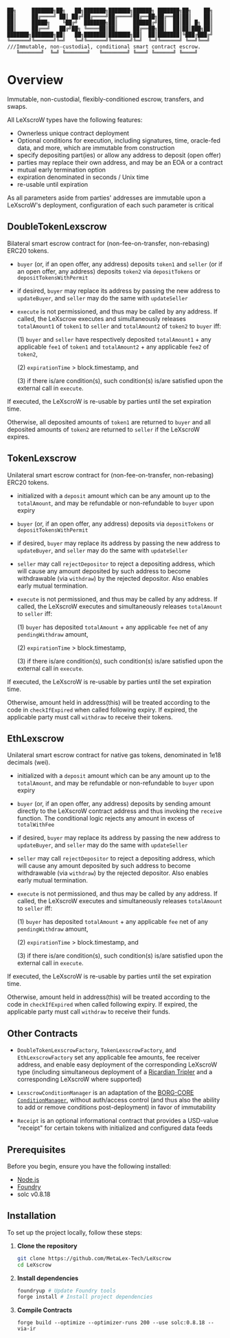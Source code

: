 ```
██╗     ███████╗██╗   ██╗███████╗███████╗██████╗ ███████╗██╗    ██╗
██║     ██╔════╝ ██║ ██╔╝██╔════╝██╔════╝██╔══██╗██╔══██║██║    ██║
██║     █████╗    ╚██╔╝  ███████╗██║     ██████╔╝██║  ██║██║ █╗ ██║
██║     ██╔══╝   ██╔╝██╗ ╚════██║██║     ██╔══██╗██║  ██║██║███╗██║
███████╗███████╗██║   ██╗███████║███████╗██║  ██║███████║╚███╔███╔╝
╚══════╝╚══════╝╚═╝   ╚═╝╚══════╝╚══════╝╚═╝  ╚═╝╚══════╝ ╚══╝╚══╝   
///Immutable, non-custodial, conditional smart contract escrow.
   ╚═══════╝  ╚═╝ ╚═══════╝   ╚════════╝ ╚═══╝ ╚══════╝ ╚════╝
```

# Overview
Immutable, non-custodial, flexibly-conditioned escrow, transfers, and swaps. 

All LeXscroW types have the following features:

* Ownerless unique contract deployment
* Optional conditions for execution, including signatures, time, oracle-fed data, and more, which are immutable from construction
* specify depositing part(ies) or allow any address to deposit (open offer)
* parties may replace their own address, and may be an EOA or a contract 
* mutual early termination option
* expiration denominated in seconds / Unix time
* re-usable until expiration

As all parameters aside from parties' addresses are immutable upon a LeXscroW's deployment, configuration of each such parameter is critical

## DoubleTokenLexscrow

Bilateral smart escrow contract for (non-fee-on-transfer, non-rebasing) ERC20 tokens.

 - `buyer` (or, if an open offer, any address) deposits `token1` and `seller` (or if an open offer, any address) deposits `token2` via `depositTokens` or `depositTokensWithPermit`
 - if desired, `buyer` may replace its address by passing the new address to `updateBuyer`, and `seller` may do the same with `updateSeller`
 - `execute` is not permissioned, and thus may be called by any address. If called, the LeXscrow executes and simultaneously releases `totalAmount1` of `token1` to `seller` and `totalAmount2` of `token2` to `buyer` iff:
      
      (1) `buyer` and `seller` have respectively deposited `totalAmount1` + any applicable `fee1` of `token1` and `totalAmount2` + any applicable `fee2`  of `token2`,

      (2) `expirationTime` > block.timestamp, and 

      (3) if there is/are condition(s), such condition(s) is/are satisfied upon the external call in `execute`.

If executed, the LeXscroW is re-usable by parties until the set expiration time.

Otherwise, all deposited amounts of `token1` are returned to `buyer` and all deposited amounts of `token2` are returned to `seller` if the LeXscroW expires.

## TokenLexscrow

Unilateral smart escrow contract for (non-fee-on-transfer, non-rebasing) ERC20 tokens.

- initialized with a `deposit` amount which can be any amount up to the `totalAmount`, and may be refundable or non-refundable to `buyer` upon expiry
- `buyer` (or, if an open offer, any address) deposits via `depositTokens` or `depositTokensWithPermit`
- if desired, `buyer` may replace its address by passing the new address to `updateBuyer`, and `seller` may do the same with `updateSeller`
- `seller` may call `rejectDepositor` to reject a depositing address, which will cause any amount deposited by such address to become withdrawable (via `withdraw`) by the rejected depositor. Also enables early mutual termination.
- `execute` is not permissioned, and thus may be called by any address. If called, the LeXscroW executes and simultaneously releases `totalAmount` to `seller` iff:

    (1) `buyer` has deposited `totalAmount` + any applicable `fee` net of any `pendingWithdraw` amount,

    (2) `expirationTime` > block.timestamp, 

    (3) if there is/are condition(s), such condition(s) is/are satisfied upon the external call in `execute`.

If executed, the LeXscroW is re-usable by parties until the set expiration time. 

Otherwise, amount held in address(this) will be treated according to the code in `checkIfExpired` when called following expiry. If expired, the applicable party must call `withdraw` to receive their tokens.

## EthLexscrow

Unilateral smart escrow contract for native gas tokens, denominated in 1e18 decimals (wei).

- initialized with a `deposit` amount which can be any amount up to the `totalAmount`, and may be refundable or non-refundable to `buyer` upon expiry
- `buyer` (or, if an open offer, any address) deposits by sending amount directly to the LeXscroW contract address and thus invoking the `receive` function. The conditional logic rejects any amount in excess of `totalWithFee`
- if desired, `buyer` may replace its address by passing the new address to `updateBuyer`, and `seller` may do the same with `updateSeller`
- `seller` may call `rejectDepositor` to reject a depositing address, which will cause any amount deposited by such address to become withdrawable (via `withdraw`) by the rejected depositor. Also enables early mutual termination.
- `execute` is not permissioned, and thus may be called by any address. If called, the LeXscroW executes and simultaneously releases `totalAmount` to `seller` iff:
      
    (1) `buyer` has deposited `totalAmount` + any applicable `fee` net of any `pendingWithdraw` amount,

    (2) `expirationTime` > block.timestamp, and 

    (3) if there is/are condition(s), such condition(s) is/are satisfied upon the external call in `execute`.

If executed, the LeXscroW is re-usable by parties until the set expiration time. 

Otherwise, amount held in address(this) will be treated according to the code in `checkIfExpired` when called following expiry. If expired, the applicable party must call `withdraw` to receive their funds.

## Other Contracts

- `DoubleTokenLexscrowFactory`, `TokenLexscrowFactory`, and `EthLexscrowFactory` set any applicable fee amounts, fee receiver address, and enable easy deployment of the corresponding LeXscroW type (including simultaneous deployment of a [Ricardian Tripler](https://github.com/MetaLex-Tech/RicardianTriplerDoubleTokenLeXscroW) and a corresponding LeXscroW where supported)

- `LexscrowConditionManager` is an adaptation of the [BORG-CORE `ConditionManager`](https://github.com/MetaLex-Tech/BORG-CORE/blob/main/src/libs/conditions/conditionManager.sol), without auth/access control (and thus also the ability to add or remove conditions post-deployment) in favor of immutability
    
- `Receipt` is an optional informational contract that provides a USD-value "receipt" for certain tokens with initialized and configured data feeds


## Prerequisites

Before you begin, ensure you have the following installed:
- [Node.js](https://nodejs.org/)
- [Foundry](https://book.getfoundry.sh/getting-started/installation.html)
- solc v0.8.18

## Installation

To set up the project locally, follow these steps:

1. **Clone the repository**
   ```bash
   git clone https://github.com/MetaLex-Tech/LeXscrow
   cd LeXscrow
   ```
   
2. **Install dependencies**
   ```bash
   foundryup # Update Foundry tools
   forge install # Install project dependencies
   ```
3. **Compile Contracts**

    ```base
    forge build --optimize --optimizer-runs 200 --use solc:0.8.18 --via-ir
    ```

